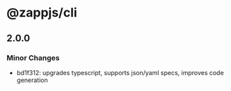 # @zappjs/cli

## 2.0.0

### Minor Changes

- bd1f312: upgrades typescript, supports json/yaml specs, improves code generation
